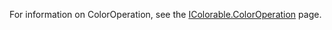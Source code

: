 For information on ColorOperation, see the [IColorable.ColorOperation](/documentation/api/flatredball/flatredball-graphics/flatredball-graphics-icolorable/flatredball-graphics-icolorable-coloroperation/.md) page.
